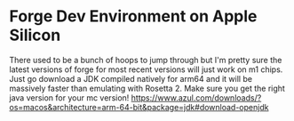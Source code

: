# Forge Dev Environment on Apple Silicon 

There used to be a bunch of hoops to jump through but I'm pretty sure the latest versions of forge for most recent versions will just work on m1 chips. Just go download a JDK compiled natively for arm64 and it will be massively faster than emulating with Rosetta 2. Make sure you get the right java version for your mc version! https://www.azul.com/downloads/?os=macos&architecture=arm-64-bit&package=jdk#download-openjdk
